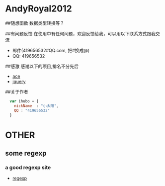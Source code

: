 AndyRoyal2012
=============


##随想函数 数据类型转换等？



##有问题反馈
在使用中有任何问题，欢迎反馈给我，可以用以下联系方式跟我交流

* 邮件(419656532#QQ.com, 把#换成@)
* QQ: 419656532



##感激
感谢以下的项目,排名不分先后

* [ace](http://ace.ajax.org/)
* [jquery](http://jquery.com)

##关于作者

```javascript
  var ihubo = {
    nickName  : "小太阳",
    QQ : "419656532"
  }
```


# OTHER
## some regexp
### a good regexp site 
* [regexp](https://jex.im/regulex/#!embed=false&flags=g&re=%5B%5Ea%5D)
